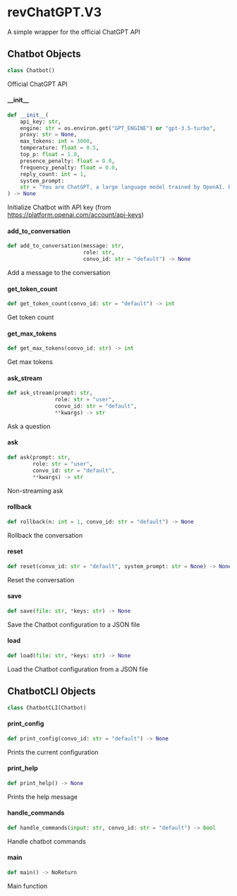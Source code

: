 <a id="revChatGPT.V3"></a>

# revChatGPT.V3

A simple wrapper for the official ChatGPT API

<a id="revChatGPT.V3.Chatbot"></a>

## Chatbot Objects

```python
class Chatbot()
```

Official ChatGPT API

<a id="revChatGPT.V3.Chatbot.__init__"></a>

#### \_\_init\_\_

```python
def __init__(
    api_key: str,
    engine: str = os.environ.get("GPT_ENGINE") or "gpt-3.5-turbo",
    proxy: str = None,
    max_tokens: int = 3000,
    temperature: float = 0.5,
    top_p: float = 1.0,
    presence_penalty: float = 0.0,
    frequency_penalty: float = 0.0,
    reply_count: int = 1,
    system_prompt:
    str = "You are ChatGPT, a large language model trained by OpenAI. Respond conversationally"
) -> None
```

Initialize Chatbot with API key (from https://platform.openai.com/account/api-keys)

<a id="revChatGPT.V3.Chatbot.add_to_conversation"></a>

#### add\_to\_conversation

```python
def add_to_conversation(message: str,
                        role: str,
                        convo_id: str = "default") -> None
```

Add a message to the conversation

<a id="revChatGPT.V3.Chatbot.get_token_count"></a>

#### get\_token\_count

```python
def get_token_count(convo_id: str = "default") -> int
```

Get token count

<a id="revChatGPT.V3.Chatbot.get_max_tokens"></a>

#### get\_max\_tokens

```python
def get_max_tokens(convo_id: str) -> int
```

Get max tokens

<a id="revChatGPT.V3.Chatbot.ask_stream"></a>

#### ask\_stream

```python
def ask_stream(prompt: str,
               role: str = "user",
               convo_id: str = "default",
               **kwargs) -> str
```

Ask a question

<a id="revChatGPT.V3.Chatbot.ask"></a>

#### ask

```python
def ask(prompt: str,
        role: str = "user",
        convo_id: str = "default",
        **kwargs) -> str
```

Non-streaming ask

<a id="revChatGPT.V3.Chatbot.rollback"></a>

#### rollback

```python
def rollback(n: int = 1, convo_id: str = "default") -> None
```

Rollback the conversation

<a id="revChatGPT.V3.Chatbot.reset"></a>

#### reset

```python
def reset(convo_id: str = "default", system_prompt: str = None) -> None
```

Reset the conversation

<a id="revChatGPT.V3.Chatbot.save"></a>

#### save

```python
def save(file: str, *keys: str) -> None
```

Save the Chatbot configuration to a JSON file

<a id="revChatGPT.V3.Chatbot.load"></a>

#### load

```python
def load(file: str, *keys: str) -> None
```

Load the Chatbot configuration from a JSON file

<a id="revChatGPT.V3.ChatbotCLI"></a>

## ChatbotCLI Objects

```python
class ChatbotCLI(Chatbot)
```

<a id="revChatGPT.V3.ChatbotCLI.print_config"></a>

#### print\_config

```python
def print_config(convo_id: str = "default") -> None
```

Prints the current configuration

<a id="revChatGPT.V3.ChatbotCLI.print_help"></a>

#### print\_help

```python
def print_help() -> None
```

Prints the help message

<a id="revChatGPT.V3.ChatbotCLI.handle_commands"></a>

#### handle\_commands

```python
def handle_commands(input: str, convo_id: str = "default") -> bool
```

Handle chatbot commands

<a id="revChatGPT.V3.main"></a>

#### main

```python
def main() -> NoReturn
```

Main function
